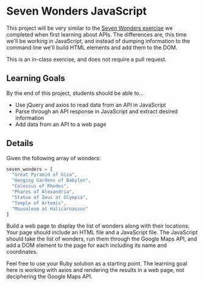 # Seven Wonders JavaScript

This project will be very similar to the [Seven Wonders exercise](https://github.com/AdaGold/api-exercise-seven-wonders) we completed when first learning about APIs. The differences are, this time we'll be working in JavaScript, and instead of dumping information to the command line we'll build HTML elements and add them to the DOM.

This is an in-class exercise, and does not require a pull request.

## Learning Goals
By the end of this project, students should be able to...

- Use jQuery and axios to read data from an API in JavaScript
- Parse through an API response in JavaScript and extract desired information
- Add data from an API to a web page

## Details

Given the following array of wonders:

```javascript
seven_wonders = [
  "Great Pyramid of Giza",
  "Hanging Gardens of Babylon",
  "Colossus of Rhodes",
  "Pharos of Alexandria",
  "Statue of Zeus at Olympia",
  "Temple of Artemis",
  "Mausoleum at Halicarnassus"
]
```

Build a web page to display the list of wonders along with their locations. Your page should include an HTML file and a JavaScript file. The JavaScript should take the list of wonders, run them through the Google Maps API, and add a DOM element to the page for each including its name and coordinates.

Feel free to use your Ruby solution as a starting point. The learning goal here is working with axios and rendering the results in a web page, not deciphering the Google Maps API.
